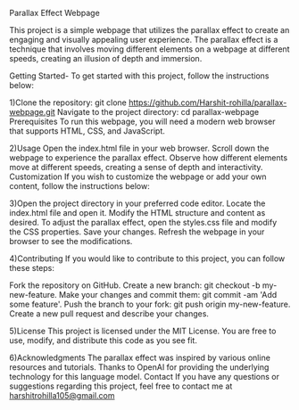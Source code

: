Parallax Effect Webpage

This project is a simple webpage that utilizes the parallax effect to create an engaging and visually appealing user experience. The parallax effect is a technique that involves moving different elements on a webpage at different speeds, creating an illusion of depth and immersion.

Getting Started-
To get started with this project, follow the instructions below:

1)Clone the repository: git clone https://github.com/Harshit-rohilla/parallax-webpage.git
Navigate to the project directory: cd parallax-webpage
Prerequisites
To run this webpage, you will need a modern web browser that supports HTML, CSS, and JavaScript.

2)Usage
Open the index.html file in your web browser.
Scroll down the webpage to experience the parallax effect.
Observe how different elements move at different speeds, creating a sense of depth and interactivity.
Customization
If you wish to customize the webpage or add your own content, follow the instructions below:

3)Open the project directory in your preferred code editor.
Locate the index.html file and open it.
Modify the HTML structure and content as desired.
To adjust the parallax effect, open the styles.css file and modify the CSS properties.
Save your changes.
Refresh the webpage in your browser to see the modifications.

4)Contributing
If you would like to contribute to this project, you can follow these steps:

Fork the repository on GitHub.
Create a new branch: git checkout -b my-new-feature.
Make your changes and commit them: git commit -am 'Add some feature'.
Push the branch to your fork: git push origin my-new-feature.
Create a new pull request and describe your changes.

5)License
This project is licensed under the MIT License. You are free to use, modify, and distribute this code as you see fit.

6)Acknowledgments
The parallax effect was inspired by various online resources and tutorials.
Thanks to OpenAI for providing the underlying technology for this language model.
Contact
If you have any questions or suggestions regarding this project, feel free to contact me at harshitrohilla105@gmail.com
